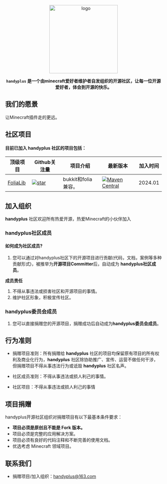 <p align="center">
<img src="https://img.fastmirror.net/s/2023/03/05/6404b4d2bf19d.png" height="220" alt="logo"/>
</p>


<div align="center">

**`handyplus` 是一个由minecraft爱好者维护者自发组织的开源社区，让每一位开源爱好者，体会到开源的快乐。**

</div>

## 我们的愿景

让Minecraft插件走的更远。

## 社区项目

#### 目前已加入 **handyplus** 社区的项目包括：

| 顶级项目                                                              | Github关注量                                                                                                                               | 项目介绍             | 最新版本                                                                                                                                                                             | 加入时间    |
|-------------------------------------------------------------------|-----------------------------------------------------------------------------------------------------------------------------------------|------------------|----------------------------------------------------------------------------------------------------------------------------------------------------------------------------------|---------|
| [FoliaLib](https://github.com/handyplus/FoliaLib)                 | [![star](https://img.shields.io/github/stars/handyplus/FoliaLib.svg)](https://github.com/handyplus/FoliaLib/stargazers)                 | bukkit和folia兼容。  | [![Maven Central](https://img.shields.io/maven-central/v/cn.handyplus.lib.adapter/FoliaLib.svg?label=Maven%20Central)](https://search.maven.org/search?q=FoliaLib)               | 2024.01 |

## 加入组织

**handyplus** 社区欢迎所有热爱开源，热爱Minecraft的小伙伴加入

### handyplus社区成员

#### 如何成为社区成员?

1. 您可以通过对handyplus社区下的开源项目进行贡献(代码，文档，案例等多种贡献形式)，被推举为**开源项目Committer**后，自动成为
   **handyplus社区成员**。

**成员责任**

1. 不得从事违法或损害社区和开源项目的事情。
2. 维护社区形象，积极宣传社区。

### handyplus委员会成员

1. 您可以直接捐赠您的开源项目，捐赠成功后自动成为**handyplus委员会成员**。

## 行为准则

- 捐赠项目准则：所有捐赠给 **handyplus** 社区的项目均保留原有项目的所有权利及商业化行为，**handyplus**
  社区除协助推广、宣传、运营不做任何干涉，但捐赠项目不得从事违法行为或诋毁 **handyplus** 社区名声。

- 社区成员准则：不得从事违法或损人利己的事情。

- 社区项目：不得从事违法或损人利己的事情

## 项目捐赠

handyplus开源社区组织对捐赠项目有以下最基本条件要求：

- **项目必须是原创且不能是 Fork 版本。**
- 项目必须是完整的应用解决方案。
- 项目必须有良好的代码注释和不断完善的使用文档。
- 优选考虑 Minecraft 领域项目。

## 联系我们

- 捐赠项目/加入组织：handyplus@163.com
